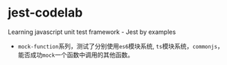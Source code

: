 # jest-codelab

Learning javascript unit test framework - Jest by examples

- `mock-function`系列，测试了分别使用`es6`模块系统, `ts`模块系统，`commonjs`，能否成功`mock`一个函数中调用的其他函数。

